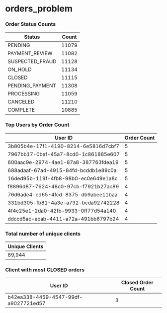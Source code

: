 # orders_problem

### Order Status Counts

| Status           | Count |
|------------------|-------|
| PENDING          | 11079 |
| PAYMENT_REVIEW   | 11082 |
| SUSPECTED_FRAUD  | 11128 |
| ON_HOLD          | 11134 |
| CLOSED           | 11115 |
| PENDING_PAYMENT  | 11308 |
| PROCESSING       | 11059 |
| CANCELED         | 11210 |
| COMPLETE         | 10885 |

### Top Users by Order Count

| User ID                                 | Order Count |
|-----------------------------------------|-------------|
| 3b805b4e-17f1-4190-8214-6e5816d7cbf7    | 5           |
| 7967bb17-0baf-45a7-8cd0-1c861885e607    | 5           |
| 600aac9e-2974-4ae1-87a8-387763fdea19    | 5           |
| 688adaaf-67a4-4915-84fd-bcddb1e89c0a    | 5           |
| 16ded95b-119f-4fb8-98b0-ec0e649e1a8c    | 5           |
| f8896d87-7624-48c0-97cb-f7921b27ac89    | 4           |
| 76d6ade4-ed65-4fcd-8375-db9abee11baa    | 4           |
| 331bd305-fb81-4a3e-a732-bcda92742228    | 4           |
| 4f4c25e1-2da0-42fb-9933-0ff77d54a140    | 4           |
| ddccd5ac-ecab-4411-a72a-491bb8797b24    | 4           |

### Total number of unique clients
| Unique Clients |
|----------------|
| 89,944         |

### Client with most CLOSED orders
| User ID                                 | Closed Order Count |
|-----------------------------------------|---------------------|
| b42ea338-4459-4547-99df-a9027721ed57    | 3                   |
